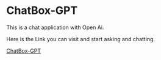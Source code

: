 # ChatBox-GPT
This is a chat application with Open Ai.

Here is the Link you can visit and start asking and chatting.


<a href="https://chat-box-gpt.vercel.app/">ChatBox-GPT</a>

